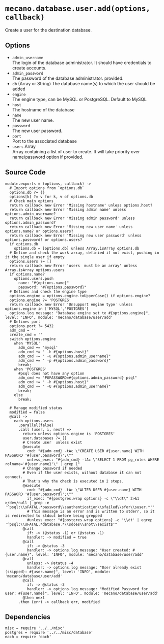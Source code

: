 
# `mecano.database.user.add(options, callback)`

Create a user for the destination database.

## Options

*   `admin_username`   
    The login of the database administrator. It should have credentials to create accounts.
*   `admin_password`   
    The password of the database administrator.
    provided.
*   `db` (Array or String)
    The database name(s) to which the user should be added
*   `engine`      
    The engine type, can be MySQL or PostgreSQL. Default to MySQL
*   `host`   
    The hostname of the database
*   `name`   
    The new user name.
*   `password`   
    The new user password.
*   `port`   
    Port to the associated database
*   `users` Array   
    Array containing a list of user to create. It will take priority over name/password
    option if provided.

## Source Code

    module.exports = (options, callback) ->
      # Import options from `options.db`
      options.db ?= {}
      options[k] ?= v for k, v of options.db
      # Check main options
      return callback new Error 'Missing hostname' unless options.host?
      return callback new Error 'Missing admin name' unless options.admin_username?
      return callback new Error 'Missing admin password' unless options.admin_password?
      return callback new Error 'Missing new user name' unless options.name? or options.users?
      return callback new Error 'Missing new user password' unless options.password? or options.users?
      if options.db
        options.db = [options.db] unless Array.isArray options.db
      # Define and check the work array, definied if not exist, pushing in it the single user if empty
      options.users ?= []
      return callback new Error 'users  must be an array' unless Array.isArray options.users
      if options.name?
        options.users.push
          name: "#{options.name}"
          password: "#{options.password}"
      # Defines and check the engine type 
      options.engine = options.engine.toUpperCase() if options.engine?
      options.engine ?= 'POSTGRES'
      return callback new Error 'Unsupport engine type' unless options.engine in ['MYSQL','POSTGRES']
      options.log message: "Database engine set to #{options.engine}", level: 'INFO', module: 'mecano/database/user/add'
      # Defines port
      options.port ?= 5432      
      adm_cmd = ''
      create_cmd = ''
      switch options.engine
        when 'MYSQL'
          adm_cmd += 'mysql'
          adm_cmd += " -h #{options.host}"
          adm_cmd += " -u #{options.admin_username}"
          adm_cmd += " -p #{options.admin_password}"
          break;
        when 'POSTGRES'
          #psql does not have any option
          adm_cmd += "PGPASSWORD=#{options.admin_password} psql"
          adm_cmd += " -h #{options.host}"
          adm_cmd += " -U #{options.admin_username}"
          break;
        else
          break;
      
      # Manage modified status
      modified = false 
      @call ->
        each options.users 
          .parallel(false)
          .call (user, i, next) =>
            return unless options.engine is 'POSTGRES'
            user.databases ?= []
            # Create user  unless exist
            @execute
              cmd: "#{adm_cmd} -tAc \"CREATE USER #{user.name} WITH PASSWORD '#{user.password}';\""
              unless_exec: "#{adm_cmd} -tAc \"SELECT 1 FROM pg_roles WHERE rolname='#{user.name}'\" | grep 1"
            # Change password if needed
            # Even if the user exists, without database it can not connect.
            # That's why the check is executed in 2 steps.
            @execute
              cmd: "#{adm_cmd} -tAc \"ALTER USER #{user.name} WITH PASSWORD '#{user.password}';\""
              if_exec: "#{postgres.wrap options} -c \"\\dt\" 2>&1 >/dev/null | grep -e '^psql:\\sFATAL.*password\\sauthentication\\sfailed\\sfor\\suser.*'"
              # This message is an error and is written to stderr, so it is redirected to stdout before being grepped
              #unless_exec: "#{postgres.wrap options} -c '\\dt' | egrep  '^psql:\\sFATAL.*database.*\\sdoes\\snot\\sexist$'"
            @call 
              if: -> (@status -1) or (@status -1)
              handler: -> modified = true
            @call 
              if: -> @status -3
              handler: -> options.log message: "User created: #{user.name}", level: 'INFO', module: 'mecano/database/user/add'
            @call 
              unless: -> @status -4
              handler: -> options.log message: "User already exist (skipped): #{user.name}", level: 'INFO', module: 'mecano/database/user/add'
            @call 
              if: -> @status -3
              handler: -> options.log message: "Modified Password for user: #{user.name}", level: 'INFO', module: 'mecano/database/user/add'
            @then next
          .then (err) -> callback err, modified
      


## Dependencies

    misc = require '../../misc'
    postgres = require '../../misc/database'
    each = require 'each'
